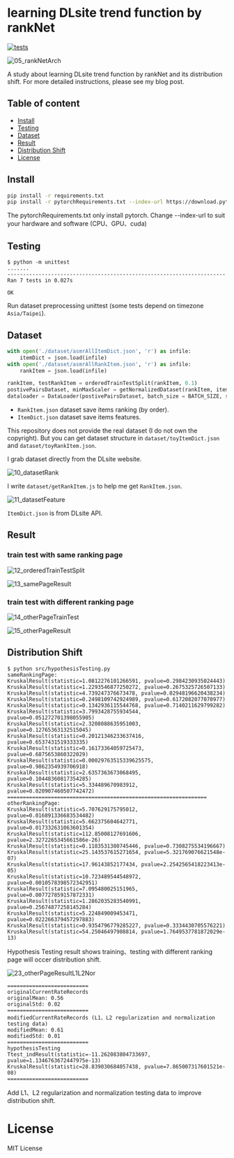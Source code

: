 # learning DLsite trend function by rankNet

<a href="https://github.com/avengerandy/rankNet/actions"><img src="https://github.com/avengerandy/rankNet/actions/workflows/tests.yml/badge.svg" alt="tests"></a>

![05_rankNetArch](https://raw.githubusercontent.com/avengerandy/rankNet/master/img/05_rankNetArch.png")

A study about learning DLsite trend function by rankNet and its distribution shift. For more detailed instructions, please see my blog post.

## Table of content

- [Install](#install)
- [Testing](#testing)
- [Dataset](#dataset)
- [Result](#result)
- [Distribution Shift](#distribution-shift)
- [License](#license)

## Install

```bash
pip install -r requirements.txt
pip install -r pytorchRequirements.txt --index-url https://download.pytorch.org/whl/cu121
```

The pytorchRequirements.txt only install pytorch. Change --index-url to suit your hardware and software (CPU、GPU、cuda)

## Testing

```
$ python -m unittest
.......
----------------------------------------------------------------------
Ran 7 tests in 0.027s

OK
```

Run dataset preprocessing unittest (some tests depend on timezone `Asia/Taipei`).

## Dataset

```python
with open('./dataset/asmrAllItemDict.json', 'r') as infile:
    itemDict = json.load(infile)
with open('./dataset/asmrAllRankItem.json', 'r') as infile:
    rankItem = json.load(infile)

rankItem, testRankItem = orderedTrainTestSplit(rankItem, 0.1)
postivePairsDataset, minMaxScaler = getNormalizedDataset(rankItem, itemDict)
dataloader = DataLoader(postivePairsDataset, batch_size = BATCH_SIZE, shuffle = True)
```

* `RankItem.json` dataset save items ranking (by order).
* `ItemDict.json` dataset save items features.

This repository does not provide the real dataset (I do not own the copyright). But you can get dataset structure in `dataset/toyItemDict.json` and `dataset/toyRankItem.json`.

I grab dataset directly from the DLsite website.

![10_datasetRank](https://raw.githubusercontent.com/avengerandy/rankNet/master/img/10_datasetRank.png")

I write `dataset/getRankItem.js` to help me get `RankItem.json`.

![11_datasetFeature](https://raw.githubusercontent.com/avengerandy/rankNet/master/img/11_datasetFeature.png")

`ItemDict.json` is from DLsite API.

## Result

### train test with same ranking page

![12_orderedTrainTestSplit](https://raw.githubusercontent.com/avengerandy/rankNet/master/img/12_orderedTrainTestSplit.png")

![13_samePageResult](https://raw.githubusercontent.com/avengerandy/rankNet/master/img/13_samePageResult.png")

### train test with different ranking page

![14_otherPageTrainTest](https://raw.githubusercontent.com/avengerandy/rankNet/master/img/14_otherPageTrainTest.png")

![15_otherPageResult](https://raw.githubusercontent.com/avengerandy/rankNet/master/img/15_otherPageResult.png")

## Distribution Shift

```log
$ python src/hypothesisTesting.py
sameRankingPage:
KruskalResult(statistic=1.0812276101266591, pvalue=0.2984230935024443)
KruskalResult(statistic=1.2293546877250272, pvalue=0.2675325726507133)
KruskalResult(statistic=4.739247376673478, pvalue=0.02948196620438234)
KruskalResult(statistic=0.2498109742924989, pvalue=0.6172082077070977)
KruskalResult(statistic=0.1342936115544768, pvalue=0.7140211629799282)
KruskalResult(statistic=3.7993428755934544, pvalue=0.051272701398055905)
KruskalResult(statistic=2.3208088635951003, pvalue=0.12765363132515045)
KruskalResult(statistic=0.20121346233637416, pvalue=0.6537431519333335)
KruskalResult(statistic=0.16173364059725473, pvalue=0.6875653860322029)
KruskalResult(statistic=0.00029763515339625575, pvalue=0.9862354939706918)
KruskalResult(statistic=2.6357363673068495, pvalue=0.10448360817354285)
KruskalResult(statistic=5.334489670983912, pvalue=0.020907460507742472)
================================================================
otherRankingPage:
KruskalResult(statistic=5.707629175795012, pvalue=0.016891336683534482)
KruskalResult(statistic=5.662375604642771, pvalue=0.017332631063601354)
KruskalResult(statistic=112.85008127691606, pvalue=2.3272265345661586e-26)
KruskalResult(statistic=0.1183531380745446, pvalue=0.7308275534196667)
KruskalResult(statistic=25.143537615271654, pvalue=5.321769076621548e-07)
KruskalResult(statistic=17.96143852177434, pvalue=2.2542565418223413e-05)
KruskalResult(statistic=10.723489544548972, pvalue=0.0010578398572342951)
KruskalResult(statistic=7.095480025151965, pvalue=0.007727859157872331)
KruskalResult(statistic=1.2862035283540991, pvalue=0.25674877258145284)
KruskalResult(statistic=5.224849009453471, pvalue=0.022266379457297883)
KruskalResult(statistic=0.9354796779285227, pvalue=0.3334430705576221)
KruskalResult(statistic=54.25046497908814, pvalue=1.7649537781872029e-13)
```

Hypothesis Testing result shows training、testing with different ranking page will occer distribution shift.

![23_otherPageResultL1L2Nor](https://raw.githubusercontent.com/avengerandy/rankNet/master/img/23_otherPageResultL1L2Nor.png")

```
==========================
originalCurrentRateRecords
originalMean: 0.56
originalStd: 0.02
==========================
modifiedCurrentRateRecords (L1、L2 regularization and normalization testing data)
modifiedMean: 0.61
modifiedStd: 0.01
==========================
hypothesisTesting
Ttest_indResult(statistic=-11.262083804733697, pvalue=1.1346763672447975e-13)
KruskalResult(statistic=28.839030684057438, pvalue=7.865007317601521e-08)
==========================
```

Add L1、L2 regularization and normalization testing data to improve distribution shift.

# License

MIT License

